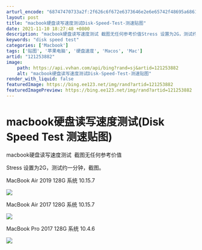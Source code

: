 ```yaml
---
arturl_encode: "68747470733a2f:2f626c6f672e6373646e2e6e65742f48695a68616e5975652f:61727469636c652f64657461696c732f313231323533383832"
layout: post
title: "macbook硬盘读写速度测试Disk-Speed-Test-测速贴图"
date: 2021-11-10 18:27:48 +0800
description: "macbook硬盘读写速度测试 截图无任何参考价值Stress 设置为2G，测试约一分钟，截图。Ma"
keywords: "disk speed test"
categories: ['Macbook']
tags: ['贴图', '苹果电脑', '硬盘速度', 'Macos', 'Mac']
artid: "121253882"
image:
    path: https://api.vvhan.com/api/bing?rand=sj&artid=121253882
    alt: "macbook硬盘读写速度测试Disk-Speed-Test-测速贴图"
render_with_liquid: false
featuredImage: https://bing.ee123.net/img/rand?artid=121253882
featuredImagePreview: https://bing.ee123.net/img/rand?artid=121253882
---
```


# macbook硬盘读写速度测试(Disk Speed Test 测速贴图)

macbook硬盘读写速度测试  截图无任何参考价值

Stress 设置为2G，测试约一分钟，截图。

MacBook Air 2019 128G 系统 10.15.7

![](https://i-blog.csdnimg.cn/blog_migrate/bd49bce19b6a392a2c17812fd889e82b.jpeg)

MacBook Air 2017 128G 系统 10.15.7

![](https://i-blog.csdnimg.cn/blog_migrate/6e61fe93e6a91f28a1728041da0cdf29.jpeg)

MacBook Pro 2017 128G 系统 10.4.6

![](https://i-blog.csdnimg.cn/blog_migrate/ff072edaf8bfbcfde96ca7fca531eed1.png)